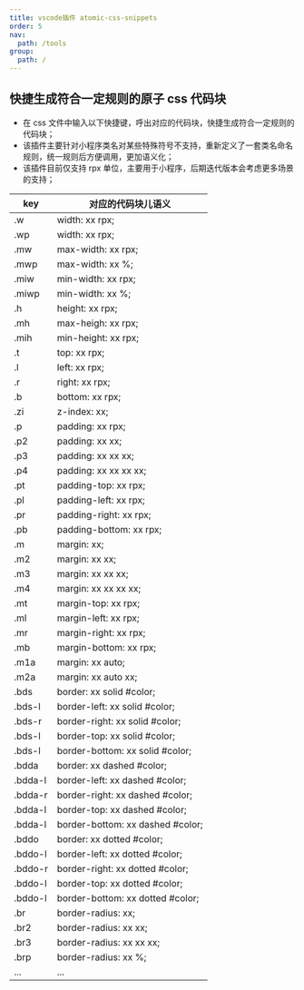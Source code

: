 ```yaml
---
title: vscode插件 atomic-css-snippets
order: 5
nav:
  path: /tools
group:
  path: /
---
```


## 快捷生成符合一定规则的原子 css 代码块

- 在 css 文件中输入以下快捷键，呼出对应的代码块，快捷生成符合一定规则的代码块；
- 该插件主要针对小程序类名对某些特殊符号不支持，重新定义了一套类名命名规则，统一规则后方便调用，更加语义化；
- 该插件目前仅支持 rpx 单位，主要用于小程序，后期迭代版本会考虑更多场景的支持；

| key     | 对应的代码块儿语义               |
| ------- | -------------------------------- |
| .w      | width: xx rpx;                   |
| .wp     | width: xx rpx;                   |
| .mw     | max-width: xx rpx;               |
| .mwp    | max-width: xx %;                 |
| .miw    | min-width: xx rpx;               |
| .miwp   | min-width: xx %;                 |
| .h      | height: xx rpx;                  |
| .mh     | max-heigh: xx rpx;               |
| .mih    | min-height: xx rpx;              |
| .t      | top: xx rpx;                     |
| .l      | left: xx rpx;                    |
| .r      | right: xx rpx;                   |
| .b      | bottom: xx rpx;                  |
| .zi     | z-index: xx;                     |
| .p      | padding: xx rpx;                 |
| .p2     | padding: xx xx;                  |
| .p3     | padding: xx xx xx;               |
| .p4     | padding: xx xx xx xx;            |
| .pt     | padding-top: xx rpx;             |
| .pl     | padding-left: xx rpx;            |
| .pr     | padding-right: xx rpx;           |
| .pb     | padding-bottom: xx rpx;          |
| .m      | margin: xx;                      |
| .m2     | margin: xx xx;                   |
| .m3     | margin: xx xx xx;                |
| .m4     | margin: xx xx xx xx;             |
| .mt     | margin-top: xx rpx;              |
| .ml     | margin-left: xx rpx;             |
| .mr     | margin-right: xx rpx;            |
| .mb     | margin-bottom: xx rpx;           |
| .m1a    | margin: xx auto;                 |
| .m2a    | margin: xx auto xx;              |
| .bds    | border: xx solid #color;         |
| .bds-l  | border-left: xx solid #color;    |
| .bds-r  | border-right: xx solid #color;   |
| .bds-l  | border-top: xx solid #color;     |
| .bds-l  | border-bottom: xx solid #color;  |
| .bdda   | border: xx dashed #color;        |
| .bdda-l | border-left: xx dashed #color;   |
| .bdda-r | border-right: xx dashed #color;  |
| .bdda-l | border-top: xx dashed #color;    |
| .bdda-l | border-bottom: xx dashed #color; |
| .bddo   | border: xx dotted #color;        |
| .bddo-l | border-left: xx dotted #color;   |
| .bddo-r | border-right: xx dotted #color;  |
| .bddo-l | border-top: xx dotted #color;    |
| .bddo-l | border-bottom: xx dotted #color; |
| .br     | border-radius: xx;               |
| .br2    | border-radius: xx xx;            |
| .br3    | border-radius: xx xx xx;         |
| .brp    | border-radius: xx %;             |
| ...     | ...                              |
